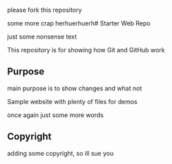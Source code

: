 please fork this repository

some more crap herhuerhuerh# Starter Web Repo

just some nonsense text 

This repository is for showing how Git and GitHub work

## Purpose

main purpose is to show changes and what not

Sample website with plenty of files for demos

once again just some more words

## Copyright

adding some copyright, so ill sue you